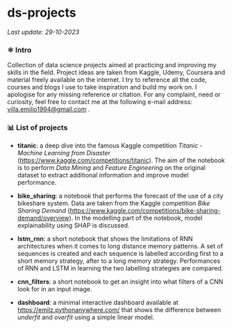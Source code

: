 # ds-projects 

*Last update: 29-10-2023*

### ⚛️ Intro
Collection of data science projects aimed at practicing and improving my skills in the field.
Project ideas are taken from Kaggle, Udemy, Coursera and material freely available on the internet.
I try to reference all the code, courses and blogs I use to take inspiration and build my work on.
I apologise for any missing reference or citation. For any complaint, need or curiosity, feel free 
to contact me at the following e-mail address: villa.emilio1994@gmail.com .

### 📊 List of projects
- **titanic**: a deep dive into the famous Kaggle competition *Titanic - Machine Learning from Disaster*
  (https://www.kaggle.com/competitions/titanic).
  The aim of the notebook is to perform *Data Mining* and *Feature Engineering* on the original dataset
  to extract additional information and improve model performance.

- **bike_sharing**: a notebook that performs the forecast of the use of a city bikeshare system. Data are taken from
  the Kaggle competition *Bike Sharing Demand* (https://www.kaggle.com/competitions/bike-sharing-demand/overview). 
  In the modelling part of the notebook, model explainability using SHAP is discussed.

- **lstm_rnn**: a short notebook that shows the limitations of RNN architectures when it comes to long distance
  memory patterns. A set of sequences is created and each sequence is labelled according first to a short memory
  strategy, after to a long memory strategy. Performances of RNN and LSTM in learning the two labelling strategies
  are compared. 

- **cnn_filters**: a short notebook to get an insight into what filters of a CNN look for in an
  input image. 

- **dashboard**: a minimal interactive dashboard available at https://emilz.pythonanywhere.com/ that
  shows the difference between *underfit* and *overfit* using a simple linear model.
